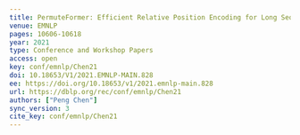 ```yaml
---
title: PermuteFormer: Efficient Relative Position Encoding for Long Sequences.
venue: EMNLP
pages: 10606-10618
year: 2021
type: Conference and Workshop Papers
access: open
key: conf/emnlp/Chen21
doi: 10.18653/V1/2021.EMNLP-MAIN.828
ee: https://doi.org/10.18653/v1/2021.emnlp-main.828
url: https://dblp.org/rec/conf/emnlp/Chen21
authors: ["Peng Chen"]
sync_version: 3
cite_key: conf/emnlp/Chen21
---
```

